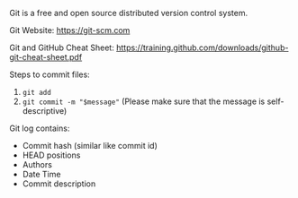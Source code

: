 Git is a free and open source distributed version control system.

Git Website: https://git-scm.com

Git and GitHub Cheat Sheet: https://training.github.com/downloads/github-git-cheat-sheet.pdf

Steps to commit files:

1. `git add`
1. `git commit -m "$message"` (Please make sure that the message is self-descriptive)

Git log contains:

- Commit hash (similar like commit id)
- HEAD positions
- Authors
- Date Time
- Commit description
